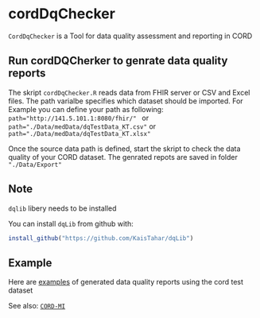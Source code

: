 # cordDqChecker
`CordDqChecker` is a Tool for data quality assessment and reporting in CORD

## Run cordDQCherker to genrate data quality reports

The skript `cordDqChecker.R` reads data from FHIR server or CSV and Excel files. The path varialbe specifies which dataset should be imported.
For Example you can define your path as following:
```path="http://141.5.101.1:8080/fhir/" ```
or
``` path="./Data/medData/dqTestData_KT.csv" ```
or
``` path="./Data/medData/dqTestData_KT.xlsx" ```

Once the source data path is defined, start the skript to check the data quality of your CORD dataset. 
The genrated repots are saved in folder ``` "./Data/Export" ```

## Note
`dqlib` libery needs to be installed

You can install `dqLib` from github with:
``` r
install_github("https://github.com/KaisTahar/dqLib")
```

## Example

Here are [examples](https://github.com/KaisTahar/cordDqChecker/tree/master/Data/Export) of generated data quality reports using the cord test dataset

See also: [`CORD-MI`](https://www.medizininformatik-initiative.de/de/CORD)

